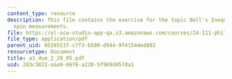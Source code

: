 ```yaml
---
content_type: resource
description: This file contains the exercise for the topic Bell's Inequalities and
  spin measurements.
file: https://ol-ocw-studio-app-qa.s3.amazonaws.com/courses/24-111-philosophy-of-quantum-mechanics-spring-2005/2d3c3822aaa96676a2205f969d457da1_a3_due_2_28_05.pdf
file_type: application/pdf
parent_uid: 8526551f-c7f3-b580-d944-9f41544ed892
resourcetype: Document
title: a3_due_2_28_05.pdf
uid: 2d3c3822-aaa9-6676-a220-5f969d457da1
---
```

